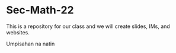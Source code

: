 # Sec-Math-22

This is a repository for our class and we will create slides, IMs, and websites.

Umpisahan na natin